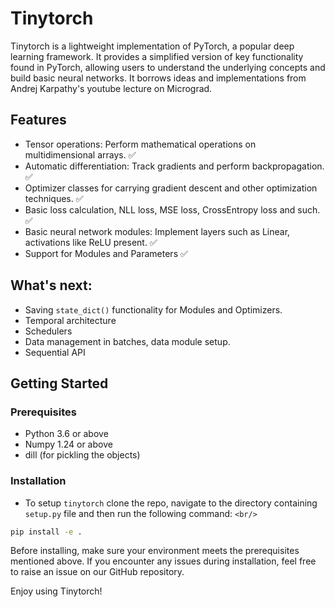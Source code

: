 # Tinytorch

Tinytorch is a lightweight implementation of PyTorch, a popular deep learning framework. It provides a simplified version of key functionality found in PyTorch, allowing users to understand the underlying concepts and build basic neural networks. It borrows ideas and implementations from Andrej Karpathy's youtube lecture on Micrograd.

## Features

- Tensor operations: Perform mathematical operations on multidimensional arrays. ✅
- Automatic differentiation: Track gradients and perform backpropagation. ✅
- Optimizer classes for carrying gradient descent and other optimization techniques. ✅
- Basic loss calculation, NLL loss, MSE loss, CrossEntropy loss and such. ✅
- Basic neural network modules: Implement layers such as Linear, activations like ReLU present. ✅
- Support for Modules and Parameters ✅

## What's next:

- Saving `state_dict()` functionality for Modules and Optimizers.
- Temporal architecture
- Schedulers
- Data management in batches, data module setup.
- Sequential API

## Getting Started

### Prerequisites

- Python 3.6 or above
- Numpy 1.24 or above
- dill (for pickling the objects)

### Installation

- To setup `tinytorch` clone the repo, navigate to the directory containing `setup.py` file and then run the following command: `<br/>`

```sh
pip install -e .
```

Before installing, make sure your environment meets the prerequisites mentioned above. If you encounter any issues during installation, feel free to raise an issue on our GitHub repository.

Enjoy using Tinytorch!
